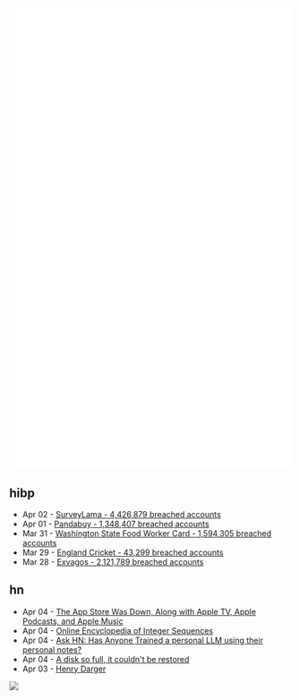 ![Metrics](https://raw.githubusercontent.com/phixion/phixion/master/metrics.svg)

## hibp

<!--
for https://github.com/phixion/phixion/blob/main/.github/workflows/feeds.yml
-->
<!--START_SECTION:haveibeenpwnd-->
- Apr 02 - [SurveyLama - 4,426,879 breached accounts](https://haveibeenpwned.com/PwnedWebsites#SurveyLama)
- Apr 01 - [Pandabuy - 1,348,407 breached accounts](https://haveibeenpwned.com/PwnedWebsites#Pandabuy)
- Mar 31 - [Washington State Food Worker Card - 1,594,305 breached accounts](https://haveibeenpwned.com/PwnedWebsites#WashingtonStateFoodWorkerCard)
- Mar 29 - [England Cricket - 43,299 breached accounts](https://haveibeenpwned.com/PwnedWebsites#ECB)
- Mar 28 - [Exvagos - 2,121,789 breached accounts](https://haveibeenpwned.com/PwnedWebsites#Exvagos)
<!--END_SECTION:haveibeenpwnd-->

## hn

<!--
for https://github.com/phixion/phixion/blob/main/.github/workflows/feeds.yml
-->
<!--START_SECTION:hn-->
- Apr 04 - [The App Store Was Down, Along with Apple TV, Apple Podcasts, and Apple Music](https://www.theverge.com/2024/4/3/24120519/apple-app-store-apple-tv-apple-music-outage)
- Apr 04 - [Online Encyclopedia of Integer Sequences](https://oeis.org/)
- Apr 04 - [Ask HN: Has Anyone Trained a personal LLM using their personal notes?](https://news.ycombinator.com/item?id=39925316)
- Apr 04 - [A disk so full, it couldn't be restored](https://sixcolors.com/post/2024/03/a-disk-so-full-it-couldnt-be-restored/)
- Apr 03 - [Henry Darger](https://www.moma.org/artists/28600)
<!--END_SECTION:hn-->

<!--
for https://yhype.me
-->
![](https://hit.yhype.me/github/profile?user_id=13013670)
